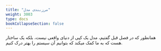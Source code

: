 ```yaml
---
title: "مرزبندی مدل"
weight: 3003
type: docs
bookCollapseSection: false
---
```



همانطور که در فصل قبل گفتیم، مدل یک کپی از دنیای واقعی نیست، بلکه یک ساختار هست که به ما کمک میکند که بتوانیم آن سیستم را بهتر درک کنیم.